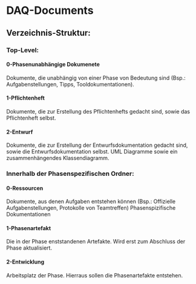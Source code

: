 ﻿# DAQ-Documents
## Verzeichnis-Struktur:
### Top-Level:
#### 0-Phasenunabhängige Dokumenete
Dokumente, die unabhängig von einer Phase von Bedeutung sind
(Bsp.: Aufgabenstellungen, Tipps, Tooldokumentationen).
#### 1-Pflichtenheft
Dokumente, die zur Erstellung des Pflichtenhefts gedacht sind, sowie das Pflichtenheft selbst.
#### 2-Entwurf
Dokumente, die zur Erstellung der Entwurfsdokumentation gedacht sind, sowie die Entwurfsdokumentation selbst.
UML Diagramme sowie ein zusammenhängendes Klassendiagramm.
### Innerhalb der Phasenspezifischen Ordner:
#### 0-Ressourcen
Dokumente, aus denen Aufgaben entstehen können (Bsp.: Offizielle Aufgabenstellungen, Protokolle von Teamtreffen)
Phasenspizifische Dokumentationen
#### 1-Phasenartefakt
Die in der Phase enststandenen Artefakte. Wird erst zum Abschluss der Phase aktualisiert.
#### 2-Entwicklung
Arbeitsplatz der Phase. Hierraus sollen die Phasenartefakte entstehen.
